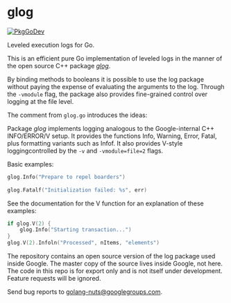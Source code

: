 
# glog

[![PkgGoDev](https://pkg.go.dev/badge/github.com/golang/glog)](https://pkg.go.dev/github.com/golang/glog)

Leveled execution logs for Go.

This is an efficient pure Go implementation of leveled logs in the
manner of the open source C++ package [_glog_](https://github.com/google/glog).

By binding methods to booleans it is possible to use the log package without paying the expense of evaluating the arguments to the log. Through the `-vmodule` flag, the package also provides fine-grained
control over logging at the file level.

The comment from `glog.go` introduces the ideas:

Package _glog_ implements logging analogous to the Google-internal C++ INFO/ERROR/V setup.  It provides the functions Info, Warning, Error, Fatal, plus formatting variants such as Infof. It also provides V-style loggingcontrolled by the `-v` and `-vmodule=file=2` flags.
	
Basic examples:

```go
glog.Info("Prepare to repel boarders")
	
glog.Fatalf("Initialization failed: %s", err)
```
	
See the documentation for the V function for an explanation of these examples:

```go
if glog.V(2) {
	glog.Info("Starting transaction...")
}
glog.V(2).Infoln("Processed", nItems, "elements")
```

The repository contains an open source version of the log package used inside Google. The master copy of the source lives inside Google, not here. The code in this repo is for export only and is not itself under development. Feature requests will be ignored.

Send bug reports to golang-nuts@googlegroups.com.
